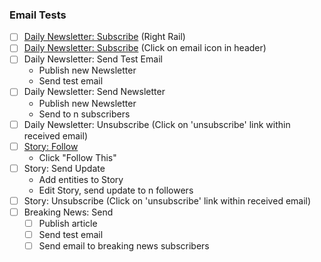 ### Email Tests

- [ ] [Daily Newsletter: Subscribe](http://dev-billypennqa.pantheonsite.io/) (Right Rail)
- [ ] [Daily Newsletter: Subscribe](http://dev-billypennqa.pantheonsite.io/) (Click on email icon in header)
- [ ] Daily Newsletter: Send Test Email
  - Publish new Newsletter
  - Send test email
- [ ] Daily Newsletter: Send Newsletter
  - Publish new Newsletter
  - Send to n subscribers
- [ ] Daily Newsletter: Unsubscribe (Click on 'unsubscribe' link within received email)
- [ ] [Story: Follow](http://dev-billypennqa.pantheonsite.io/2014/11/13/dead-pgw-deal/)
  - Click "Follow This"
- [ ] Story: Send Update
	- Add entities to Story
	- Edit Story, send update to n followers
- [ ] Story: Unsubscribe (Click on 'unsubscribe' link within received email)
- [ ] Breaking News: Send
  - [ ] Publish article
  - [ ] Send test email
  - [ ] Send email to breaking news subscribers

